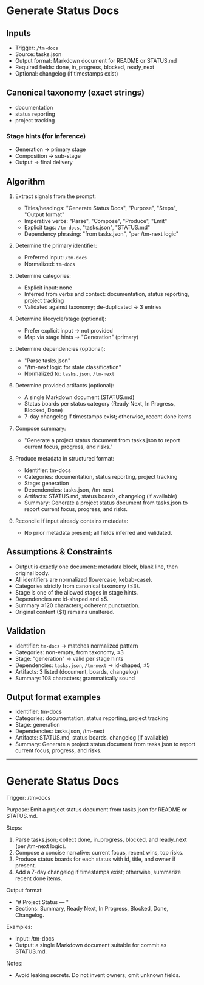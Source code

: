 # Generate Status Docs

## Inputs

- Trigger: `/tm-docs`
- Source: tasks.json
- Output format: Markdown document for README or STATUS.md
- Required fields: done, in_progress, blocked, ready_next
- Optional: changelog (if timestamps exist)

## Canonical taxonomy (exact strings)

- documentation
- status reporting
- project tracking

### Stage hints (for inference)

- Generation → primary stage
- Composition → sub-stage
- Output → final delivery

## Algorithm

1. Extract signals from the prompt:
   - Titles/headings: "Generate Status Docs", "Purpose", "Steps", "Output format"
   - Imperative verbs: "Parse", "Compose", "Produce", "Emit"
   - Explicit tags: `/tm-docs`, "tasks.json", "STATUS.md"
   - Dependency phrasing: "from tasks.json", "per /tm-next logic"

2. Determine the primary identifier:
   - Preferred input: `/tm-docs`
   - Normalized: `tm-docs`

3. Determine categories:
   - Explicit input: none
   - Inferred from verbs and context: documentation, status reporting, project tracking
   - Validated against taxonomy; de-duplicated → 3 entries

4. Determine lifecycle/stage (optional):
   - Prefer explicit input → not provided
   - Map via stage hints → "Generation" (primary)

5. Determine dependencies (optional):
   - "Parse tasks.json"
   - "/tm-next logic for state classification"
   - Normalized to: `tasks.json`, `/tm-next`

6. Determine provided artifacts (optional):
   - A single Markdown document (STATUS.md)
   - Status boards per status category (Ready Next, In Progress, Blocked, Done)
   - 7-day changelog if timestamps exist; otherwise, recent done items

7. Compose summary:
   - "Generate a project status document from tasks.json to report current focus, progress, and risks."

8. Produce metadata in structured format:
   - Identifier: tm-docs
   - Categories: documentation, status reporting, project tracking
   - Stage: generation
   - Dependencies: tasks.json, /tm-next
   - Artifacts: STATUS.md, status boards, changelog (if available)
   - Summary: Generate a project status document from tasks.json to report current focus, progress, and risks.

9. Reconcile if input already contains metadata:
   - No prior metadata present; all fields inferred and validated.

## Assumptions & Constraints

- Output is exactly one document: metadata block, blank line, then original body.
- All identifiers are normalized (lowercase, kebab-case).
- Categories strictly from canonical taxonomy (≤3).
- Stage is one of the allowed stages in stage hints.
- Dependencies are id-shaped and ≤5.
- Summary ≤120 characters; coherent punctuation.
- Original content ($1) remains unaltered.

## Validation

- Identifier: `tm-docs` → matches normalized pattern
- Categories: non-empty, from taxonomy, ≤3
- Stage: "generation" → valid per stage hints
- Dependencies: `tasks.json`, `/tm-next` → id-shaped, ≤5
- Artifacts: 3 listed (document, boards, changelog)
- Summary: 108 characters; grammatically sound

## Output format examples

- Identifier: tm-docs
- Categories: documentation, status reporting, project tracking
- Stage: generation
- Dependencies: tasks.json, /tm-next
- Artifacts: STATUS.md, status boards, changelog (if available)
- Summary: Generate a project status document from tasks.json to report current focus, progress, and risks.

---

# Generate Status Docs

Trigger: /tm-docs

Purpose: Emit a project status document from tasks.json for README or STATUS.md.

Steps:

1. Parse tasks.json; collect done, in_progress, blocked, and ready_next (per /tm-next logic).
2. Compose a concise narrative: current focus, recent wins, top risks.
3. Produce status boards for each status with id, title, and owner if present.
4. Add a 7-day changelog if timestamps exist; otherwise, summarize recent done items.

Output format:

- "# Project Status — <date>"
- Sections: Summary, Ready Next, In Progress, Blocked, Done, Changelog.

Examples:

- Input: /tm-docs
- Output: a single Markdown document suitable for commit as STATUS.md.

Notes:

- Avoid leaking secrets. Do not invent owners; omit unknown fields.
